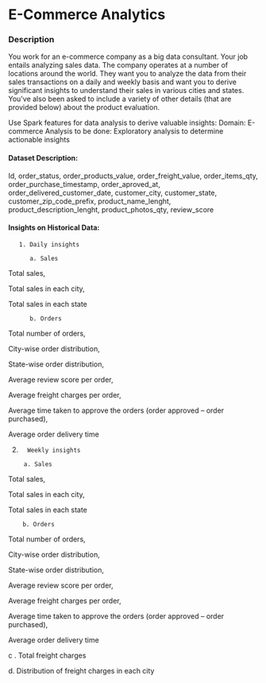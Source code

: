# E-Commerce Analytics

### Description

You work for an e-commerce company as a big data consultant. Your job entails analyzing sales data. The company operates at a number of locations around the world. They want you to analyze the data from their sales transactions on a daily and weekly basis and want you to derive significant insights to understand their sales in various cities and states. You've also been asked to include a variety of other details (that are provided below) about the product evaluation.

Use Spark features for data analysis to derive valuable insights:
Domain: E-commerce
Analysis to be done: Exploratory analysis to determine actionable insights

#### Dataset Description:
Id,
order_status,
order_products_value,
order_freight_value,
order_items_qty,
order_purchase_timestamp,
order_aproved_at,
order_delivered_customer_date,
customer_city,
customer_state,
customer_zip_code_prefix,
product_name_lenght,
product_description_lenght,
product_photos_qty,
review_score

#### Insights on Historical Data:

       1. Daily insights

          a. Sales
Total sales,

Total sales in each city,

Total sales in each state

          b. Orders

Total number of orders,

City-wise order distribution,

State-wise order distribution,

Average review score per order,

Average freight charges per order,

Average time taken to approve the orders (order approved – order purchased),

Average order delivery time

2.       Weekly insights

        a. Sales

Total sales,

Total sales in each city,

Total sales in each state

        b. Orders

Total number of orders,

City-wise order distribution,

State-wise order distribution,

Average review score per order,

Average freight charges per order,

Average time taken to approve the orders (order approved – order purchased),

Average order delivery time

c . Total freight charges

d. Distribution of freight charges in each city
